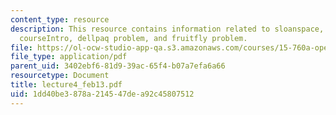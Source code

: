 ```yaml
---
content_type: resource
description: This resource contains information related to sloanspace, namecards,
  courseIntro, dellpaq problem, and fruitfly problem.
file: https://ol-ocw-studio-app-qa.s3.amazonaws.com/courses/15-760a-operations-management-spring-2002/1dd40be3878a214547dea92c45807512_lecture4_feb13.pdf
file_type: application/pdf
parent_uid: 3402ebf6-81d9-39ac-65f4-b07a7efa6a66
resourcetype: Document
title: lecture4_feb13.pdf
uid: 1dd40be3-878a-2145-47de-a92c45807512
---
```

